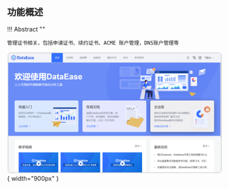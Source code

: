 ## 功能概述

!!! Abstract ""

    管理证书相关，包括申请证书、续约证书、ACME 账户管理，DNS账户管理等

![首页](../../img/homepage/首页.png){ width="900px" }


